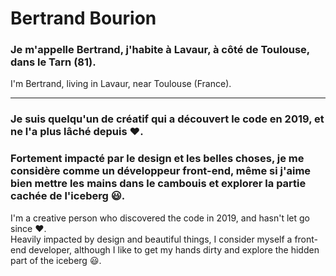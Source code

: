 # Bertrand Bourion

### Je m'appelle Bertrand, j'habite à Lavaur, à côté de Toulouse, dans le Tarn (81).

I'm Bertrand, living in Lavaur, near Toulouse (France).

<hr />

### Je suis quelqu'un de créatif qui a découvert le code en 2019, et ne l'a plus lâché depuis ❤️.

### Fortement impacté par le design et les belles choses, je me considère comme un développeur front-end, même si j'aime bien mettre les mains dans le cambouis et explorer la partie cachée de l'iceberg 😃.

I'm a creative person who discovered the code in 2019, and hasn't let go since ❤️.<br />
Heavily impacted by design and beautiful things, I consider myself a front-end developer, although I like to get my hands dirty and explore the hidden part of the iceberg 😃.
